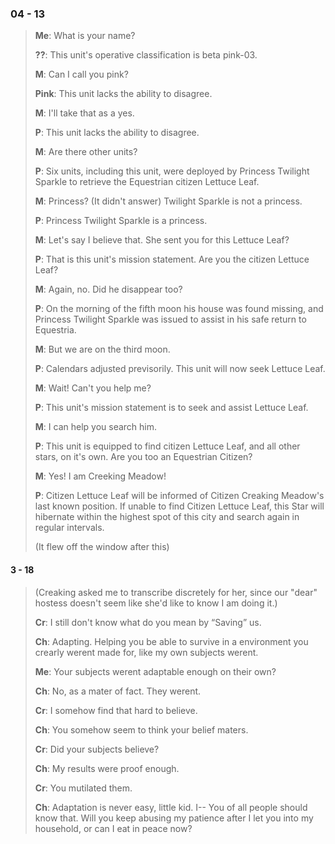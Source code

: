 ### 04 - 13

>**Me**: What is your name?
>
>**??**: This unit's operative classification is beta pink-03.
>
>**M**: Can I call you pink?
>
>**Pink**: This unit lacks the ability to disagree.
>
>**M**: I'll take that as a yes.
>
>**P**: This unit lacks the ability to disagree.
>
>**M**: Are there other units?
>
>**P**: Six units, including this unit, were deployed by Princess Twilight Sparkle to retrieve the Equestrian citizen Lettuce Leaf.
>
>**M**: Princess? (It didn't answer) Twilight Sparkle is not a princess.
>
>**P**: Princess Twilight Sparkle is a princess.
>
>**M**: Let's say I believe that. She sent you for this Lettuce Leaf?
>
>**P**: That is this unit's mission statement. Are you the citizen Lettuce Leaf?
>
>**M**: Again, no. Did he disappear too?
>
>**P**: On the morning of the fifth moon his house was found missing, and Princess Twilight Sparkle was issued to assist in his safe return to Equestria.
>
>**M**: But we are on the third moon.
>
>**P**: Calendars adjusted previsorily. This unit will now seek Lettuce Leaf.
>
>**M**: Wait! Can't you help me?
>
>**P**: This unit's mission statement is to seek and assist Lettuce Leaf.
>
>**M**: I can help you search him.
>
>**P**: This unit is equipped to find citizen Lettuce Leaf, and all other stars, on it's own. Are you too an Equestrian Citizen?
>
>**M**: Yes! I am Creeking Meadow!
>
>**P**: Citizen Lettuce Leaf will be informed of Citizen Creaking Meadow's last known position. If unable to find Citizen Lettuce Leaf, this Star will hibernate within the highest spot of this city and search again in regular intervals.
>
>(It flew off the window after this)

#### 3 - 18

>(Creaking asked me to transcribe discretely for her, since our "dear" hostess doesn't seem like she'd like to know I am doing it.)
>
>
>**Cr**: I still don't know what do you mean by “Saving” us.
>
>**Ch**: Adapting. Helping you be able to survive in a environment you crearly werent made for, like my own subjects werent.
>
>**Me**: Your subjects werent adaptable enough on their own?
>
>**Ch**: No, as a mater of fact. They werent.
>
>**Cr**: I somehow find that hard to believe.
>
>**Ch**: You somehow seem to think your belief maters.
>
>**Cr**: Did your subjects believe?
>
>**Ch**: My results were proof enough.
>
>**Cr**: You mutilated them.
>
>**Ch**: Adaptation is never easy, little kid. I-- You of all people should know that. Will you keep abusing my patience after I let you into my household, or can I eat in peace now?